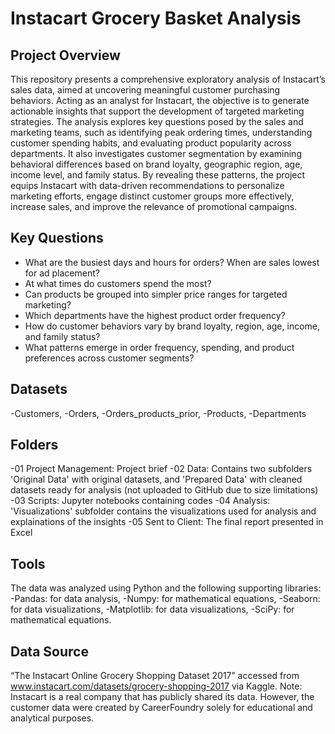 # Instacart Grocery Basket Analysis

## Project Overview
This repository presents a comprehensive exploratory analysis of Instacart’s sales data, aimed at uncovering meaningful customer purchasing behaviors. Acting as an analyst for Instacart, the objective is to generate actionable insights that support the development of targeted marketing strategies.
The analysis explores key questions posed by the sales and marketing teams, such as identifying peak ordering times, understanding customer spending habits, and evaluating product popularity across departments. It also investigates customer segmentation by examining behavioral differences based on brand loyalty, geographic region, age, income level, and family status.
By revealing these patterns, the project equips Instacart with data-driven recommendations to personalize marketing efforts, engage distinct customer groups more effectively, increase sales, and improve the relevance of promotional campaigns.

## Key Questions
- What are the busiest days and hours for orders? When are sales lowest for ad placement?
- At what times do customers spend the most?
- Can products be grouped into simpler price ranges for targeted marketing?
- Which departments have the highest product order frequency?
- How do customer behaviors vary by brand loyalty, region, age, income, and family status?
- What patterns emerge in order frequency, spending, and product preferences across customer segments?

## Datasets
-Customers,
-Orders,
-Orders_products_prior,
-Products,
-Departments

## Folders

-01 Project Management: Project brief
-02 Data: Contains two subfolders 'Original Data' with original datasets, and 'Prepared Data' with cleaned datasets ready for analysis (not uploaded to GitHub due to size limitations)
-03 Scripts: Jupyter notebooks containing codes
-04 Analysis: 'Visualizations' subfolder contains the visualizations used for analysis and explainations of the insights
-05 Sent to Client: The final report presented in Excel

## Tools

The data was analyzed using Python and the following supporting libraries:
-Pandas: for data analysis,
-Numpy: for mathematical equations,
-Seaborn: for data visualizations,
-Matplotlib: for data visualizations,
-SciPy: for mathematical equations.

## Data Source
“The Instacart Online Grocery Shopping Dataset 2017” accessed from www.instacart.com/datasets/grocery-shopping-2017 via Kaggle.
Note: Instacart is a real company that has publicly shared its data. However, the customer data were created by CareerFoundry solely for educational and analytical purposes.

